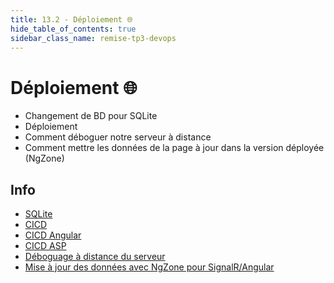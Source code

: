 ```yaml
---
title: 13.2 - Déploiement 🌐
hide_table_of_contents: true
sidebar_class_name: remise-tp3-devops
---
```


# Déploiement 🌐

- Changement de BD pour SQLite
- Déploiement
- Comment déboguer notre serveur à distance
- Comment mettre les données de la page à jour dans la version déployée (NgZone)

## Info

- [SQLite](/info/SQLite)
- [CICD](/info/CICD)
- [CICD Angular](/info/CICD%20Angular)
- [CICD ASP](/info/CICD%20ASP)
- [Déboguage à distance du serveur](/info/DebugAzureDevOps)
- [Mise à jour des données avec NgZone pour SignalR/Angular](/info/NgZone)
